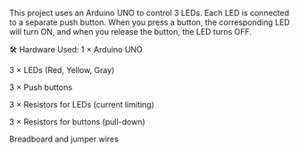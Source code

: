 This project uses an Arduino UNO to control 3 LEDs. Each LED is connected to a separate push button. When you press a button, the corresponding LED will turn ON, and when you release the button, the LED turns OFF.

🛠️ Hardware Used:
1 × Arduino UNO

3 × LEDs (Red, Yellow, Gray)

3 × Push buttons

3 × Resistors for LEDs (current limiting)

3 × Resistors for buttons (pull-down)

Breadboard and jumper wires
